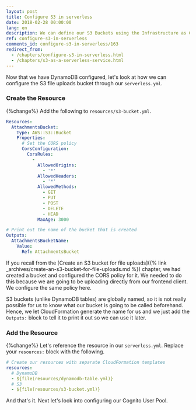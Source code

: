 ```yaml
---
layout: post
title: Configure S3 in serverless
date: 2018-02-28 00:00:00
lang: en
description: We can define our S3 Buckets using the Infrastructure as Code pattern by using CloudFormation in our serverless.yml. We are going to set the CORS policy and output the name of the bucket that's created.
ref: configure-s3-in-serverless
comments_id: configure-s3-in-serverless/163
redirect_from:
  - /chapters/configure-s3-in-serverless.html
  - /chapters/s3-as-a-serverless-service.html
---
```


Now that we have DynamoDB configured, let's look at how we can configure the S3 file uploads bucket through our `serverless.yml`.

### Create the Resource

{%change%} Add the following to `resources/s3-bucket.yml`.

``` yml
Resources:
  AttachmentsBucket:
    Type: AWS::S3::Bucket
    Properties:
      # Set the CORS policy
      CorsConfiguration:
        CorsRules:
          -
            AllowedOrigins:
              - '*'
            AllowedHeaders:
              - '*'
            AllowedMethods:
              - GET
              - PUT
              - POST
              - DELETE
              - HEAD
            MaxAge: 3000

# Print out the name of the bucket that is created
Outputs:
  AttachmentsBucketName:
    Value:
      Ref: AttachmentsBucket
```

If you recall from the [Create an S3 bucket for file uploads]({% link _archives/create-an-s3-bucket-for-file-uploads.md %}) chapter, we had created a bucket and configured the CORS policy for it. We needed to do this because we are going to be uploading directly from our frontend client. We configure the same policy here.

S3 buckets (unlike DynamoDB tables) are globally named, so it is not really possible for us to know what our bucket is going to be called beforehand. Hence, we let CloudFormation generate the name for us and we just add the `Outputs:` block to tell it to print it out so we can use it later.

### Add the Resource

{%change%} Let's reference the resource in our `serverless.yml`. Replace your `resources:` block with the following.

``` yml
# Create our resources with separate CloudFormation templates
resources:
  # DynamoDB
  - ${file(resources/dynamodb-table.yml)}
  # S3
  - ${file(resources/s3-bucket.yml)}
```

And that's it. Next let's look into configuring our Cognito User Pool.
